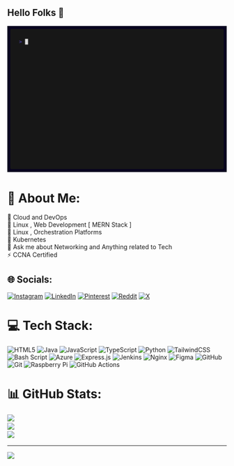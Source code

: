 ## Hello Folks 👋

<img src="img/demo.gif" alt="Demonstration of ghfetch" height="auto" width="auto"/>

# 💫 About Me:
🔭 Cloud and DevOps<br>👯 Linux , Web Development [ MERN Stack ]<br>🤝 Linux , Orchestration Platforms<br>🌱 Kubernetes <br>💬 Ask me about Networking and Anything related to Tech <br>⚡ CCNA Certified


## 🌐 Socials:
[![Instagram](https://img.shields.io/badge/Instagram-%23E4405F.svg?logo=Instagram&logoColor=white)](https://instagram.com/aniket_rath__) [![LinkedIn](https://img.shields.io/badge/LinkedIn-%230077B5.svg?logo=linkedin&logoColor=white)](https://linkedin.com/in/aniketrath) [![Pinterest](https://img.shields.io/badge/Pinterest-%23E60023.svg?logo=Pinterest&logoColor=white)](https://pinterest.com/aniketrath111) [![Reddit](https://img.shields.io/badge/Reddit-%23FF4500.svg?logo=Reddit&logoColor=white)](https://reddit.com/user/@Roy_89) [![X](https://img.shields.io/badge/X-black.svg?logo=X&logoColor=white)](https://x.com/@Roy89_Aniket) 

# 💻 Tech Stack:
![HTML5](https://img.shields.io/badge/html5-%23E34F26.svg?style=flat&logo=html5&logoColor=white) ![Java](https://img.shields.io/badge/java-%23ED8B00.svg?style=flat&logo=openjdk&logoColor=white) ![JavaScript](https://img.shields.io/badge/javascript-%23323330.svg?style=flat&logo=javascript&logoColor=%23F7DF1E) ![TypeScript](https://img.shields.io/badge/typescript-%23007ACC.svg?style=flat&logo=typescript&logoColor=white) ![Python](https://img.shields.io/badge/python-3670A0?style=flat&logo=python&logoColor=ffdd54) ![TailwindCSS](https://img.shields.io/badge/tailwindcss-%2338B2AC.svg?style=flat&logo=tailwind-css&logoColor=white) ![Bash Script](https://img.shields.io/badge/bash_script-%23121011.svg?style=flat&logo=gnu-bash&logoColor=white) ![Azure](https://img.shields.io/badge/azure-%230072C6.svg?style=flat&logo=microsoftazure&logoColor=white) ![Express.js](https://img.shields.io/badge/express.js-%23404d59.svg?style=flat&logo=express&logoColor=%2361DAFB) ![Jenkins](https://img.shields.io/badge/jenkins-%232C5263.svg?style=flat&logo=jenkins&logoColor=white) ![Nginx](https://img.shields.io/badge/nginx-%23009639.svg?style=flat&logo=nginx&logoColor=white) ![Figma](https://img.shields.io/badge/figma-%23F24E1E.svg?style=flat&logo=figma&logoColor=white) ![GitHub](https://img.shields.io/badge/github-%23121011.svg?style=flat&logo=github&logoColor=white) ![Git](https://img.shields.io/badge/git-%23F05033.svg?style=flat&logo=git&logoColor=white) ![Raspberry Pi](https://img.shields.io/badge/-Raspberry_Pi-C51A4A?style=flat&logo=Raspberry-Pi) ![GitHub Actions](https://img.shields.io/badge/github%20actions-%232671E5.svg?style=flat&logo=githubactions&logoColor=white)
# 📊 GitHub Stats:
![](https://github-readme-stats.vercel.app/api?username=aniketrath&theme=dark&hide_border=false&include_all_commits=true&count_private=true)<br/>
![](https://github-readme-streak-stats.herokuapp.com/?user=aniketrath&theme=dark&hide_border=false)<br/>
![](https://github-readme-stats.vercel.app/api/top-langs/?username=aniketrath&theme=dark&hide_border=false&include_all_commits=true&count_private=true&layout=compact)

---
[![](https://visitcount.itsvg.in/api?id=aniketrath&icon=6&color=0)](https://visitcount.itsvg.in)

<!-- Proudly created with GPRM ( https://gprm.itsvg.in ) -->
